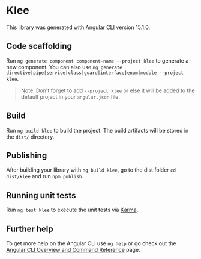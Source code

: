 # Klee

This library was generated with [Angular CLI](https://github.com/angular/angular-cli) version 15.1.0.

## Code scaffolding

Run `ng generate component component-name --project klee` to generate a new component. You can also use `ng generate directive|pipe|service|class|guard|interface|enum|module --project klee`.
> Note: Don't forget to add `--project klee` or else it will be added to the default project in your `angular.json` file. 

## Build

Run `ng build klee` to build the project. The build artifacts will be stored in the `dist/` directory.

## Publishing

After building your library with `ng build klee`, go to the dist folder `cd dist/klee` and run `npm publish`.

## Running unit tests

Run `ng test klee` to execute the unit tests via [Karma](https://karma-runner.github.io).

## Further help

To get more help on the Angular CLI use `ng help` or go check out the [Angular CLI Overview and Command Reference](https://angular.io/cli) page.
